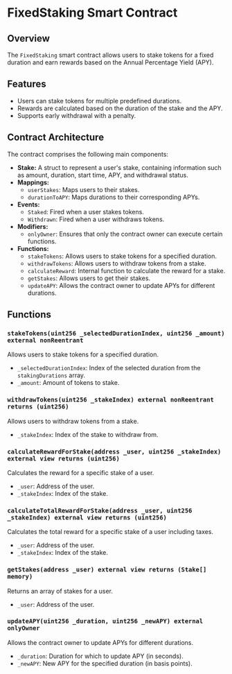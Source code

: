 # FixedStaking Smart Contract

## Overview

The `FixedStaking` smart contract allows users to stake tokens for a fixed duration and earn rewards based on the Annual Percentage Yield (APY).

## Features

- Users can stake tokens for multiple predefined durations.
- Rewards are calculated based on the duration of the stake and the APY.
- Supports early withdrawal with a penalty.


## Contract Architecture

The contract comprises the following main components:

- **Stake:** A struct to represent a user's stake, containing information such as amount, duration, start time, APY, and withdrawal status.
- **Mappings:**
  - `userStakes`: Maps users to their stakes.
  - `durationToAPY`: Maps durations to their corresponding APYs.
- **Events:**
  - `Staked`: Fired when a user stakes tokens.
  - `Withdrawn`: Fired when a user withdraws tokens.
- **Modifiers:**
  - `onlyOwner`: Ensures that only the contract owner can execute certain functions.
- **Functions:**
  - `stakeTokens`: Allows users to stake tokens for a specified duration.
  - `withdrawTokens`: Allows users to withdraw tokens from a stake.
  - `calculateReward`: Internal function to calculate the reward for a stake.
  - `getStakes`: Allows users to get their stakes.
  - `updateAPY`: Allows the contract owner to update APYs for different durations.

## Functions

### `stakeTokens(uint256 _selectedDurationIndex, uint256 _amount) external nonReentrant`

Allows users to stake tokens for a specified duration.

- `_selectedDurationIndex`: Index of the selected duration from the `stakingDurations` array.
- `_amount`: Amount of tokens to stake.

### `withdrawTokens(uint256 _stakeIndex) external nonReentrant returns (uint256)`

Allows users to withdraw tokens from a stake.

- `_stakeIndex`: Index of the stake to withdraw from.

### `calculateRewardForStake(address _user, uint256 _stakeIndex) external view returns (uint256)`

Calculates the reward for a specific stake of a user.

- `_user`: Address of the user.
- `_stakeIndex`: Index of the stake.

### `calculateTotalRewardForStake(address _user, uint256 _stakeIndex) external view returns (uint256)`

Calculates the total reward for a specific stake of a user including taxes.

- `_user`: Address of the user.
- `_stakeIndex`: Index of the stake.

### `getStakes(address _user) external view returns (Stake[] memory)`

Returns an array of stakes for a user.

- `_user`: Address of the user.

### `updateAPY(uint256 _duration, uint256 _newAPY) external onlyOwner`

Allows the contract owner to update APYs for different durations.

- `_duration`: Duration for which to update APY (in seconds).
- `_newAPY`: New APY for the specified duration (in basis points).
